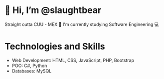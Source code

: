 # 👋 Hi, I’m @slaughtbear
Straight outta CUU - MEX 🌵
I'm currently studying Software Engineering 💻
# Technologies and Skills
- Web Development: HTML, CSS, JavaScript, PHP, Bootstrap
- POO: C#, Python
- Databases: MySQL
